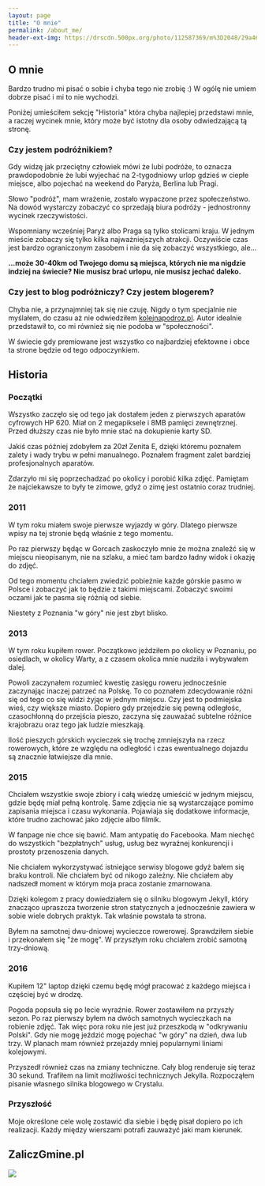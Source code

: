 ```yaml
---
layout: page
title: "O mnie"
permalink: /about_me/
header-ext-img: https://drscdn.500px.org/photo/112587369/m%3D2048/29a46814bc2d5797f0ab3b2a260d898a
---
```


[kolej_na_podroz]: http://kolejnapodroz.pl/blogu/


## O mnie

Bardzo trudno mi pisać o sobie i chyba tego nie zrobię :) W ogólę nie umiem
dobrze pisać i mi to nie wychodzi.

Poniżej umieściłem sekcję "Historia" która chyba najlepiej przedstawi mnie,
a raczej wycinek mnie, który może być istotny dla osoby odwiedzającą tą stronę.

### Czy jestem podróżnikiem?

Gdy widzę jak przeciętny człowiek mówi że lubi podróże, to oznacza prawdopodobnie
że lubi wyjechać na 2-tygodniowy urlop gdzieś w ciepłe miejsce, albo pojechać
na weekend do Paryża, Berlina lub Pragi.

Słowo "podróż", mam wrażenie, zostało wypaczone przez społeczeństwo.
Na dowód wystarczy zobaczyć co sprzedają biura podróży -
jednostronny wycinek rzeczywistości.

Wspomniany wcześniej Paryż albo Praga są tylko stolicami kraju. W jednym mieście
zobaczy się tylko kilka najważniejszych atrakcji.
Oczywiście czas jest bardzo ograniczonym zasobem i nie da się
zobaczyć wszystkiego, ale...

**...może 30-40km od Twojego domu są miejsca, których
nie ma nigdzie indziej na świecie? Nie musisz brać urlopu, nie musisz jechać
daleko.**

### Czy jest to blog podróżniczy? Czy jestem blogerem?

Chyba nie, a przynajmniej tak się nie czuję. Nigdy o tym specjalnie nie myślałem,
do czasu aż nie odwiedziłem [kolejnapodroz.pl][kolej_na_podroz]. Autor
idealnie przedstawił to, co mi również się nie podoba w "społeczności".

W świecie gdy premiowane jest wszystko co najbardziej efektowne i obce ta
strone będzie od tego odpoczynkiem.


## Historia

### Początki

Wszystko zaczęło się od tego jak dostałem jeden z pierwszych aparatów cyfrowych
HP 620. Miał on 2 megapiksele i 8MB pamięci zewnętrznej. Przed dłuższy czas
nie było mnie stać na dokupienie karty SD.

Jakiś czas później zdobyłem za 20zł Zenita E, dzięki któremu poznałem
zalety i wady trybu w pełni manualnego.
Poznałem fragment zalet bardziej profesjonalnych aparatów.

Zdarzyło mi się poprzechadzać po okolicy i porobić kilka zdjęć. Pamiętam
że najciekawsze to były te zimowe, gdyż o zimę jest ostatnio coraz trudniej.

### 2011

W tym roku miałem swoje pierwsze wyjazdy w góry. Dlatego pierwsze wpisy
na tej stronie będą właśnie z tego momentu.

Po raz pierwszy będąc w Gorcach zaskoczyło mnie że można znaleźć się w miejscu
nieopisanym, nie na szlaku, a mieć tam bardzo ładny widok i okazję do zdjęć.

Od tego momentu chciałem zwiedzić pobieżnie każde górskie pasmo w Polsce
i zobaczyć jak to będzie z takimi miejscami. Zobaczyć swoimi oczami
jak te pasma się różnią od siebie.

Niestety z Poznania "w góry" nie jest zbyt blisko.

### 2013

W tym roku kupiłem rower. Początkowo jeździłem po okolicy w Poznaniu,
po osiedlach, w okolicy Warty, a z czasem okolica mnie nudziła i wybywałem
dalej.

Powoli zaczynałem rozumieć kwestię zasięgu roweru jednocześnie zaczynając inaczej
patrzeć na Polskę. To co poznałem zdecydowanie różni się od tego co
się widzi żyjąc w jednym miejscu. Czy jest to podmiejska wieś, czy większe
miasto. Dopiero gdy przejedzie się pewną odległośc, czasochłonną do
przejścia pieszo, zaczyna się zauważać subtelne różnice krajobrazu oraz
tego jak ludzie mieszkają.

Ilość pieszych górskich wycieczek się trochę zmniejszyła na rzecz rowerowych,
które ze względu na odległość i czas ewentualnego dojazdu są znacznie
łatwiejsze dla mnie.

### 2015

Chciałem wszystkie swoje zbiory i całą wiedzę umieścić w jednym miejscu, gdzie
będę miał pełną kontrolę. Same zdjęcia nie są wystarczające pomimo zapisania
miejsca i czasu wykonania. Pojawiaja się dodatkowe informacje, które trudno
zachować jako zdjęcie albo filmik.

W fanpage nie chce się bawić. Mam antypatię do Facebooka. Mam niechęć do
wszystkich "bezpłatnych" usług, usług bez wyraźnej konkurencji i prostoty
przenoszenia danych.

Nie chciałem wykorzystywać istniejące serwisy blogowe gdyż bałem się braku
kontroli. Nie chciałem być od nikogo zależny. Nie chciałem aby nadszedł
moment w którym moja praca zostanie zmarnowana.

Dzięki kolegom z pracy dowiedziałem się o silniku blogowym Jekyll, który
znacząco upraszcza tworzenie stron statycznych a jednocześnie zawiera
w sobie wiele dobrych praktyk. Tak właśnie powstała ta strona.

Byłem na samotnej dwu-dniowej wycieczce rowerowej. Sprawdziłem siebie i
przekonałem się "że mogę". W przyszłym roku chciałem zrobić samotną trzy-dniową.

### 2016

Kupiłem 12" laptop dzięki czemu będę mógł pracować z każdego miejsca i częściej
być w drodzę.

Pogoda popsuła się po lecie wyraźnie. Rower zostawiłem na przyszły sezon.
Po raz pierwszy byłem na dwóch samotnych wycieczkach na robienie zdjęć.
Tak więc pora roku nie jest już przeszkodą w "odkrywaniu Polski". Gdy
nie mogę jeździć mogę pojechać "w góry" na dzień, dwa lub trzy.
W planach mam również przejazdy mniej popularnymi liniami kolejowymi.

Przyszedł również czas na zmiany techniczne.
Cały blog renderuje się teraz 30 sekund. Trafiłem na limit możliwości
technicznych Jekylla. Rozpocząłem pisanie własnego silnika blogowego w Crystalu.

### Przyszłość

Moje określone cele wolę zostawić dla siebie i będę pisał dopiero po ich
realizacji. Każdy między wierszami potrafi zauważyć jaki mam kierunek.

## ZaliczGmine.pl

<a href="http://zaliczgmine.pl/users/view/1531" target="_blank"> <img src="http://zaliczgmine.pl/img/maps/map-1531-s.png" border="0" /> </a>
